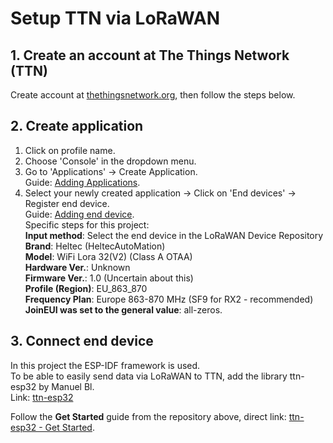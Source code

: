 # Setup TTN via LoRaWAN

## 1. Create an account at The Things Network (TTN)
Create account at [thethingsnetwork.org](https://www.thethingsnetwork.org/), then follow the steps below.  

## 2. Create application
1. Click on profile name.
2. Choose 'Console' in the dropdown menu.
3. Go to 'Applications' -> Create Application.  
Guide: [Adding Applications](https://www.thethingsindustries.com/docs/integrations/adding-applications/).
4. Select your newly created application -> Click on 'End devices' -> Register end device.  
Guide: [Adding end device](https://www.thethingsindustries.com/docs/devices/adding-devices/).  
Specific steps for this project:  
**Input method**: Select the end device in the LoRaWAN Device Repository  
**Brand**: Heltec (HeltecAutoMation)  
**Model**: WiFi Lora 32(V2) (Class A OTAA)  
**Hardware Ver.**: Unknown  
**Firmware Ver.**: 1.0 (Uncertain about this)  
**Profile (Region)**: EU_863_870  
**Frequency Plan**: Europe 863-870 MHz (SF9 for RX2 - recommended)  
**JoinEUI was set to the general value**: all-zeros.

## 3. Connect end device
In this project the ESP-IDF framework is used.  
To be able to easily send data via LoRaWAN to TTN, add the library ttn-esp32 by Manuel Bl.   
Link: [ttn-esp32](https://github.com/manuelbl/ttn-esp32)  

Follow the **Get Started** guide from the repository above, direct link: [ttn-esp32 - Get Started](https://github.com/manuelbl/ttn-esp32/wiki/Get-Started).  
